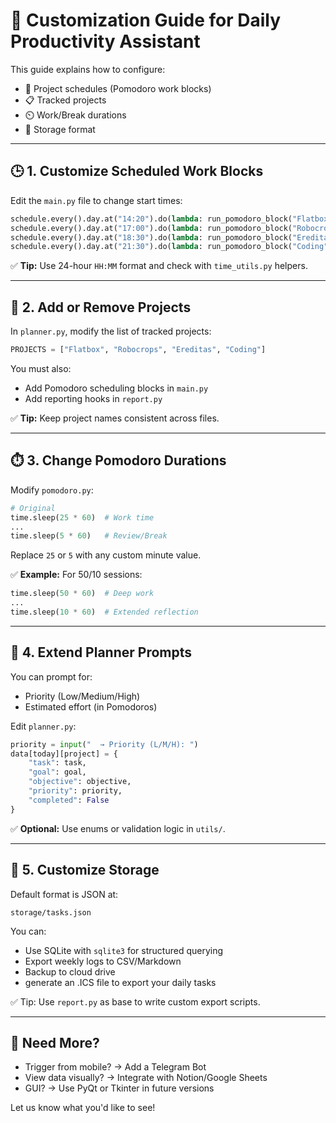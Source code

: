 # 🔧 Customization Guide for Daily Productivity Assistant

This guide explains how to configure:
- 📅 Project schedules (Pomodoro work blocks)
- 📋 Tracked projects
- ⏲️ Work/Break durations
- 📁 Storage format

---

## 🕒 1. Customize Scheduled Work Blocks

Edit the `main.py` file to change start times:
```python
schedule.every().day.at("14:20").do(lambda: run_pomodoro_block("Flatbox"))
schedule.every().day.at("17:00").do(lambda: run_pomodoro_block("Robocrops"))
schedule.every().day.at("18:30").do(lambda: run_pomodoro_block("Ereditas"))
schedule.every().day.at("21:30").do(lambda: run_pomodoro_block("Coding"))
```
✅ **Tip:** Use 24-hour `HH:MM` format and check with `time_utils.py` helpers.


---

## 📂 2. Add or Remove Projects

In `planner.py`, modify the list of tracked projects:
```python
PROJECTS = ["Flatbox", "Robocrops", "Ereditas", "Coding"]
```
You must also:
- Add Pomodoro scheduling blocks in `main.py`
- Add reporting hooks in `report.py`

✅ **Tip:** Keep project names consistent across files.

---

## ⏱️ 3. Change Pomodoro Durations

Modify `pomodoro.py`:
```python
# Original
time.sleep(25 * 60)  # Work time
...
time.sleep(5 * 60)   # Review/Break
```
Replace `25` or `5` with any custom minute value.

✅ **Example:** For 50/10 sessions:
```python
time.sleep(50 * 60)  # Deep work
...
time.sleep(10 * 60)  # Extended reflection
```

---

## 🧠 4. Extend Planner Prompts

You can prompt for:
- Priority (Low/Medium/High)
- Estimated effort (in Pomodoros)

Edit `planner.py`:
```python
priority = input("  → Priority (L/M/H): ")
data[today][project] = {
    "task": task,
    "goal": goal,
    "objective": objective,
    "priority": priority,
    "completed": False
}
```
✅ **Optional:** Use enums or validation logic in `utils/`.

---

## 📁 5. Customize Storage

Default format is JSON at:
```
storage/tasks.json
```
You can:
- Use SQLite with `sqlite3` for structured querying
- Export weekly logs to CSV/Markdown
- Backup to cloud drive
- generate an .ICS file to export your daily tasks

✅ Tip: Use `report.py` as base to write custom export scripts.

---

## 💬 Need More?
- Trigger from mobile? → Add a Telegram Bot
- View data visually? → Integrate with Notion/Google Sheets
- GUI? → Use PyQt or Tkinter in future versions

Let us know what you'd like to see!
